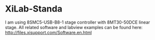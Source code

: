 # XiLab-Standa

I am using 8SMC5-USB-B8-1 stage controller with 8MT30-50DCE linear stage. 
All related software and labview examples can be found here:
http://files.xisupport.com/Software.en.html
